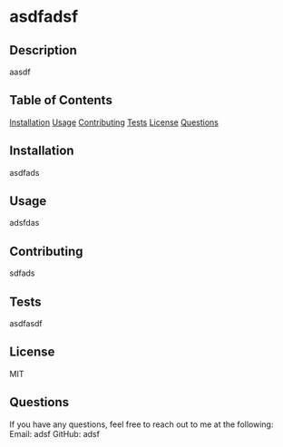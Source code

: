 
  # asdfadsf 
  
  ## Description
  aasdf

  ## Table of Contents
  [Installation](#Installation)
  [Usage](#Usage)
  [Contributing](#Contributing)
  [Tests](#Tests)
  [License](#License)
  [Questions](#Questions)
  
  ## Installation
  asdfads
  
  ## Usage
  adsfdas

  ## Contributing
  sdfads

  ## Tests
  asdfasdf

  ## License
  MIT
  
  

  ## Questions
  If you have any questions, feel free to reach out to me at the following:
  Email: adsf
  GitHub: adsf
